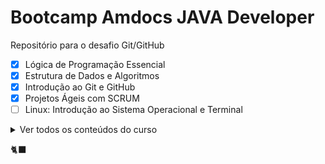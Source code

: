 # Bootcamp Amdocs JAVA Developer
Repositório para o desafio Git/GitHub

- [x] Lógica de Programação Essencial
- [x] Estrutura de Dados e Algoritmos
- [x] Introdução ao Git e GitHub
- [x] Projetos Ágeis com SCRUM
- [ ] Linux: Introdução ao Sistema Operacional e Terminal

<details>
<summary>Ver todos os conteúdos do curso</summary>
<ol>
<li>Lógica de Programação Essencial</li>
<li>Estrutura de Dados e Algoritmos</li>
<li>Introdução ao Git e GitHub</li>
<li>Projetos ágeis com SCRUM</li>
<li>Linux: Introdução ao Sistema Operacional e Terminal</li>
<li>Linux: Diretórios e Comandos Essenciais</li>
<li>Linux: Fundamentos de Redes e Comadnso Avançados</li>
<li>Linux: Gerenciamento de Pacotes</li>
<li>Dominando IDEs Java</li>
<li>Introdução ao Ecossistema e Documentação Java</li>
<li>Configurando Ambiente de Desenvolvimento Java no Linux</li>
<li>Variáveis, Tipos de Dados e Operadores Matemáticos em Java</li>
<li>Lógica Condicional e Controle de Fluxos em Java</li>
<li>Estruturas de Repetição e Arrays em Java</li>
<li>Reforçando o Conceito de Laços em Java</li>
<li>Introdução à orientação a objetos com Java</li>
<li>Implementando Collections e Streams com Java</li>
<li>Entrada e Saída de Arquivos (I/O) em Java</li>
<li>SQL Server - Criando suas primeiras consultas</li>
<li>Modelando um banco de dados na prática com SQL Server</li>
<li>SQL Server: Boas práticas em bancos relacionais</li>
<li>Introdução a APIs e métodos HTTP</li>
<li>Introdução ao framework Spring Boot</li>
<li>Simplificando Projetos Java com o Spring Boot</li>
<li>Introdução aos Conceitos de API e Clean Architecture</li>
<li>Desenvolvendo um sistema de gerenciamento de pessoas em API REST com Spring Boot</li>
</ol>
</details>

🐈‍⬛
